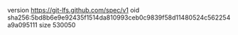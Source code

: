 version https://git-lfs.github.com/spec/v1
oid sha256:5bd8b6e9e92435f1514da810993ceb0c9839f58d11480524c562254a9a095111
size 530050
